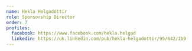 ```yaml
---
name: Hekla Helgadóttir
role: Sponsorship Director
order: 7
profiles:
  facebook: https://www.facebook.com/hekla.helgad
  linkedin: https://uk.linkedin.com/pub/hekla-helgadottir/95/642/1b9
---
```

